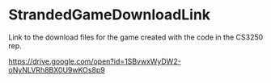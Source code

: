 # StrandedGameDownloadLink
Link to the download files for the game created with the code in the CS3250 rep.

https://drive.google.com/open?id=1SBvwxWyDW2-oNyNLVRh8BX0U9wKOs8p9
